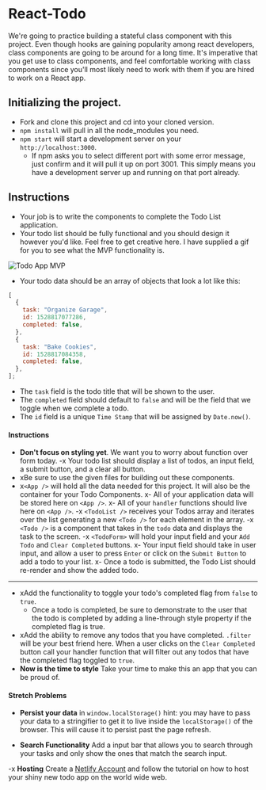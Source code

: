 # React-Todo

We're going to practice building a stateful class component with this project. Even though hooks are gaining popularity among react developers, class components are going to be around for a long time. It's imperative that you get use to class components, and feel comfortable working with class components since you'll most likely need to work with them if you are hired to work on a React app.

## Initializing the project.

- Fork and clone this project and cd into your cloned version.
- `npm install` will pull in all the node_modules you need.
- `npm start` will start a development server on your `http://localhost:3000`.
  - If npm asks you to select different port with some error message, just confirm and it will pull it up on port 3001. This simply means you have a development server up and running on that port already.

## Instructions

- Your job is to write the components to complete the Todo List application.
- Your todo list should be fully functional and you should design it however you'd like. Feel free to get creative here. I have supplied a gif for you to see what the MVP functionality is.

![Todo App MVP](todo.gif)

- Your todo data should be an array of objects that look a lot like this:

```js
[
  {
    task: "Organize Garage",
    id: 1528817077286,
    completed: false,
  },
  {
    task: "Bake Cookies",
    id: 1528817084358,
    completed: false,
  },
];
```

- The `task` field is the todo title that will be shown to the user.
- The `completed` field should default to `false` and will be the field that we toggle when we complete a todo.
- The `id` field is a unique `Time Stamp` that will be assigned by `Date.now()`.

#### Instructions

- **Don't focus on styling yet**. We want you to worry about function over form today.
  -x Your todo list should display a list of todos, an input field, a submit button, and a clear all button.
- xBe sure to use the given files for building out these components.
- x`<App />` will hold all the data needed for this project. It will also be the container for your Todo Components.
  x- All of your application data will be stored here on `<App />`.
  x- All of your `handler` functions should live here on `<App />`.
  -x `<TodoList />` receives your Todos array and iterates over the list generating a new `<Todo />` for each element in the array.
  -x `<Todo />` is a component that takes in the `todo` data and displays the task to the screen.
  -x `<TodoForm>` will hold your input field and your `Add Todo` and `Clear Completed` buttons.
  x- Your input field should take in user input, and allow a user to press `Enter` or click on the `Submit Button` to add a todo to your list.
  x- Once a todo is submitted, the Todo List should re-render and show the added todo.

---

- xAdd the functionality to toggle your todo's completed flag from `false` to `true`.
  - Once a todo is completed, be sure to demonstrate to the user that the todo is completed by adding a line-through style property if the completed flag is true.
- xAdd the ability to remove any todos that you have completed. `.filter` will be your best friend here. When a user clicks on the `Clear Completed` button call your handler function that will filter out any todos that have the completed flag toggled to `true`.
- **Now is the time to style** Take your time to make this an app that you can be proud of.

#### Stretch Problems

- **Persist your data** in `window.localStorage()` hint: you may have to pass your data to a stringifier to get it to live inside the `localStorage()` of the browser. This will cause it to persist past the page refresh.

- **Search Functionality** Add a input bar that allows you to search through your tasks and only show the ones that match the search input.

-x **Hosting** Create a [Netlify Account](https://www.netlify.com/) and follow the tutorial on how to host your shiny new todo app on the world wide web.
